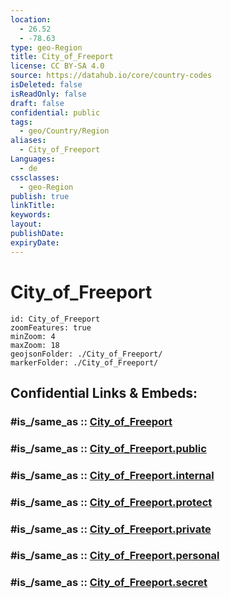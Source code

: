```yaml
---
location:
  - 26.52
  - -78.63
type: geo-Region
title: City_of_Freeport
license: CC BY-SA 4.0
source: https://datahub.io/core/country-codes
isDeleted: false
isReadOnly: false
draft: false
confidential: public
tags:
  - geo/Country/Region
aliases:
  - City_of_Freeport
Languages:
  - de
cssclasses:
  - geo-Region
publish: true
linkTitle:
keywords:
layout:
publishDate:
expiryDate:
---
```


# City_of_Freeport

```leaflet
id: City_of_Freeport
zoomFeatures: true 
minZoom: 4 
maxZoom: 18
geojsonFolder: ./City_of_Freeport/
markerFolder: ./City_of_Freeport/
```


## Confidential Links & Embeds: 

### #is_/same_as :: [City_of_Freeport](/_Standards/Earth/Continent/America~Caribbean/Bahamas/Districts~Bahamas/City_of_Freeport.md) 

### #is_/same_as :: [City_of_Freeport.public](/_public/Earth/Continent/America~Caribbean/Bahamas/Districts~Bahamas/City_of_Freeport.public.md) 

### #is_/same_as :: [City_of_Freeport.internal](/_internal/Earth/Continent/America~Caribbean/Bahamas/Districts~Bahamas/City_of_Freeport.internal.md) 

### #is_/same_as :: [City_of_Freeport.protect](/_protect/Earth/Continent/America~Caribbean/Bahamas/Districts~Bahamas/City_of_Freeport.protect.md) 

### #is_/same_as :: [City_of_Freeport.private](/_private/Earth/Continent/America~Caribbean/Bahamas/Districts~Bahamas/City_of_Freeport.private.md) 

### #is_/same_as :: [City_of_Freeport.personal](/_personal/Earth/Continent/America~Caribbean/Bahamas/Districts~Bahamas/City_of_Freeport.personal.md) 

### #is_/same_as :: [City_of_Freeport.secret](/_secret/Earth/Continent/America~Caribbean/Bahamas/Districts~Bahamas/City_of_Freeport.secret.md)

